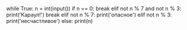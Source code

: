 while True:
    n = int(input())
    if n == 0:
        break
    elif not n % 7 and not n % 3:
        print('Караул!')
        break
    elif not n % 7:
        print('опасное')
    elif not n % 3:
        print('несчастливое')
    else:
        print(n)
